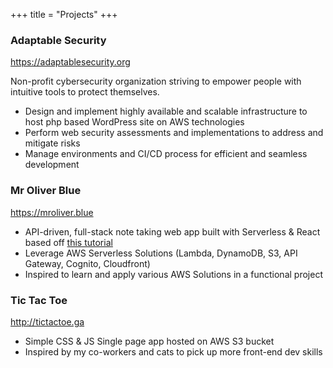 +++
title = "Projects"
+++

### Adaptable Security
https://adaptablesecurity.org

Non-profit cybersecurity organization striving to empower people with intuitive tools to protect themselves.

* Design and implement highly available and scalable infrastructure to host php based WordPress site on AWS technologies
* Perform web security assessments and implementations to address and mitigate risks
* Manage environments and CI/CD process for efficient and seamless development

### Mr Oliver Blue
https://mroliver.blue

* API-driven, full-stack note taking web app built with Serverless & React based off [this tutorial](https://serverless-stack.com/)
* Leverage AWS Serverless Solutions (Lambda, DynamoDB, S3, API Gateway, Cognito, Cloudfront)
* Inspired to learn and apply various AWS Solutions in a functional project

### Tic Tac Toe
http://tictactoe.ga

* Simple CSS & JS Single page app hosted on AWS S3 bucket
* Inspired by my co-workers and cats to pick up more front-end dev skills